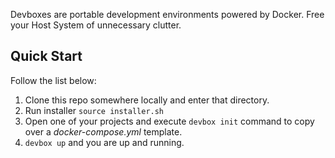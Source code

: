 Devboxes are portable development environments powered by Docker.
Free your Host System of unnecessary clutter.

## Quick Start

Follow the list below:

1. Clone this repo somewhere locally and enter that directory.
2. Run installer `source installer.sh`
3. Open one of your projects and execute `devbox init` command to copy over a *docker-compose.yml* template.
4. `devbox up` and you are up and running.
